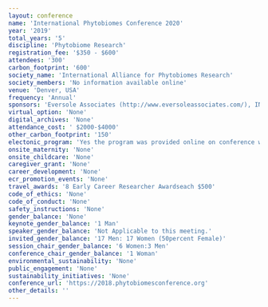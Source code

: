 ```yaml
---
layout: conference 
name: 'International Phytobiomes Conference 2020'
year: '2019'
total_years: '5'
discipline: 'Phytobiome Research'
registration_fee: '$350 - $600'
attendees: '300'
carbon_footprint: '600'
society_name: 'International Alliance for Phytobiomes Research'
society_members: 'No information available online'
venue: 'Denver, USA'
frequency: 'Annual'
sponsors: 'Eversole Associates (http://www.eversoleassociates.com/), INRAE(https://www.inrae.fr/en), Novozymes (https://www.novozymes.com/en), Valent Biosciences (https://www.valentbiosciences.com/), Montpellier University of Excellence, Phytobiome Alliance, BAYER, Institute de Researche our le Development France, APS healthy plants, NewLeaf Symbiotics, Novel Research Institute science serving Agriculture'
virtual_option: 'None'
digital_archives: 'None'
attendance_cost: ' $2000-$4000'
other_carbon_footprint: '150'
electonic_program: 'Yes the program was provided online on conference website as  speaker talks and abstract book.'
onsite_maternity: 'None'
onsite_childcare: 'None'
caregiver_grant: 'None'
career_development: 'None'
ecr_promotion_events: 'None'
travel_awards: '8 Early Career Researcher Awardseach $500'
code_of_ethics: 'None'
code_of_conduct: 'None'
safety_instructions: 'None'
gender_balance: 'None'
keynote_gender_balance: '1 Man'
speaker_gender_balance: 'Not Applicable to this meeting.'
invited_gender_balance: '17 Men: 17 Women (50percent Female)'
session_chair_gender_balance: '6 Women:3 Men'
conference_chair_gender_balance: '1 Woman'
environmental_sustainability: 'None'
public_engagement: 'None'
sustainability_initiatives: 'None'
conference_url: 'https://2018.phytobiomesconference.org'
other_details: ''
---
```

